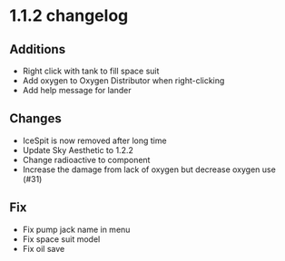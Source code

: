 # 1.1.2 changelog

## Additions
- Right click with tank to fill space suit
- Add oxygen to Oxygen Distributor when right-clicking
- Add help message for lander

## Changes
- IceSpit is now removed after long time
- Update Sky Aesthetic to 1.2.2
- Change radioactive to component
- Increase the damage from lack of oxygen but decrease oxygen use (#31)

## Fix
- Fix pump jack name in menu
- Fix space suit model
- Fix oil save